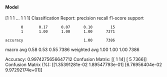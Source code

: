 #### Model
[1 1 1 ... 1 1 1]
Classification Report:
              precision    recall  f1-score   support

           0       0.17      0.07      0.10        15
           1       1.00      1.00      1.00      7371

    accuracy                           1.00      7386
   macro avg       0.58      0.53      0.55      7386
weighted avg       1.00      1.00      1.00      7386

Accuracy: 0.9974275656647712
Confusion Matrix:
[[   1   14]
 [   5 7366]]
Confusion Matrix (%):
[[1.35391281e-02 1.89547793e-01]
 [6.76956404e-02 9.97292174e+01]]
